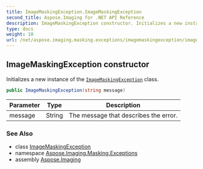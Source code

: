 ```yaml
---
title: ImageMaskingException.ImageMaskingException
second_title: Aspose.Imaging for .NET API Reference
description: ImageMaskingException constructor. Initializes a new instance of the ImageMaskingException class
type: docs
weight: 10
url: /net/aspose.imaging.masking.exceptions/imagemaskingexception/imagemaskingexception/
---
```

## ImageMaskingException constructor

Initializes a new instance of the [`ImageMaskingException`](../) class.

```csharp
public ImageMaskingException(string message)
```

| Parameter | Type | Description |
| --- | --- | --- |
| message | String | The message that describes the error. |

### See Also

* class [ImageMaskingException](../)
* namespace [Aspose.Imaging.Masking.Exceptions](../../imagemaskingexception/)
* assembly [Aspose.Imaging](../../../)


